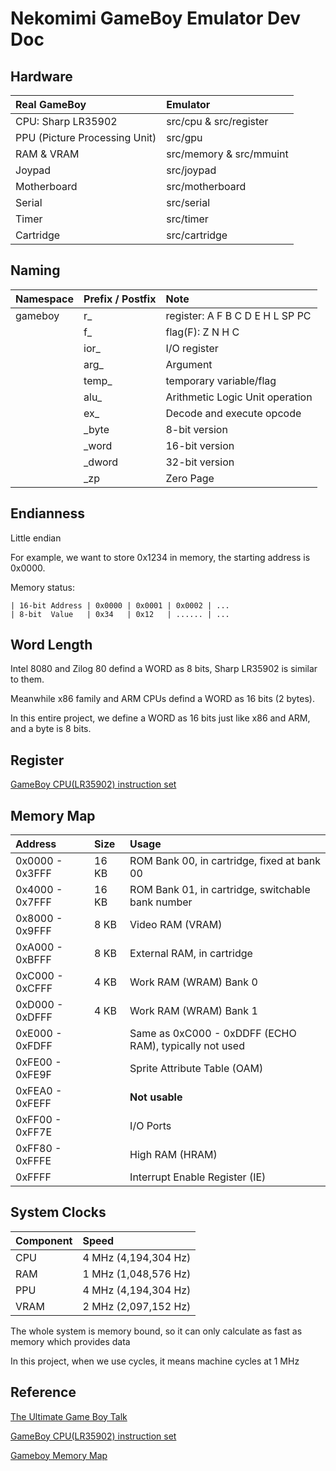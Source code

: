 # Nekomimi GameBoy Emulator Dev Doc

## Hardware
| Real GameBoy                  | Emulator                |
| :-----------                  | :-------                |
| CPU: Sharp LR35902            | src/cpu & src/register  |
| PPU (Picture Processing Unit) | src/gpu                 |
| RAM & VRAM                    | src/memory & src/mmuint |
| Joypad                        | src/joypad              |
| Motherboard                   | src/motherboard         |
| Serial                        | src/serial              |
| Timer                         | src/timer               |
| Cartridge                     | src/cartridge           |

## Naming
| Namespace     | Prefix / Postfix        | Note                            |
| :------------ |:----------------------- | :-------                        |
| gameboy       | r_                      | register: A F B C D E H L SP PC |
|               | f_                      | flag(F): Z N H C                |
|               | ior_                    | I/O register                    |
|               | arg_                    | Argument                        |
|               | temp_                   | temporary variable/flag         |
|               | alu_                    | Arithmetic Logic Unit operation |
|               | ex_                     | Decode and execute opcode       |
|               | _byte                   | 8-bit version                   |
|               | _word                   | 16-bit version                  |
|               | _dword                  | 32-bit version                  |
|               | _zp                     | Zero Page                       |

## Endianness
Little endian

For example, we want to store 0x1234 in memory, the starting address is 0x0000.

Memory status:

```
| 16-bit Address | 0x0000 | 0x0001 | 0x0002 | ...
| 8-bit  Value   | 0x34   | 0x12   | ...... | ...
```

## Word Length
Intel 8080 and Zilog 80 defind a WORD as 8 bits, Sharp LR35902 is similar to them.

Meanwhile x86 family and ARM CPUs defind a WORD as 16 bits (2 bytes).

In this entire project, we define a WORD as 16 bits just like x86 and ARM, and a byte is 8 bits.

## Register
[GameBoy CPU(LR35902) instruction set](http://www.pastraiser.com/cpu/gameboy/gameboy_opcodes.html)

## Memory Map
| Address         | Size  | Usage                                                  |
| :-------------- |:----- | :----                                                  |
| 0x0000 - 0x3FFF | 16 KB | ROM Bank 00, in cartridge, fixed at bank 00            |
| 0x4000 - 0x7FFF | 16 KB | ROM Bank 01, in cartridge, switchable bank number      |
| 0x8000 - 0x9FFF | 8 KB  | Video RAM (VRAM)                                       |
| 0xA000 - 0xBFFF | 8 KB  | External RAM, in cartridge                             |
| 0xC000 - 0xCFFF | 4 KB  | Work RAM (WRAM) Bank 0                                 |
| 0xD000 - 0xDFFF | 4 KB  | Work RAM (WRAM) Bank 1                                 |
| 0xE000 - 0xFDFF |       | Same as 0xC000 - 0xDDFF (ECHO RAM), typically not used |
| 0xFE00 - 0xFE9F |       | Sprite Attribute Table (OAM)                           |
| 0xFEA0 - 0xFEFF |       | **Not usable**                                         |
| 0xFF00 - 0xFF7E |       | I/O Ports                                              |
| 0xFF80 - 0xFFFE |       | High RAM (HRAM)                                        |
| 0xFFFF          |       | Interrupt Enable Register (IE)                         |

## System Clocks
| Component | Speed                |
|:--------- | :----                |
| CPU       | 4 MHz (4,194,304 Hz) |
| RAM       | 1 MHz (1,048,576 Hz) |
| PPU       | 4 MHz (4,194,304 Hz) |
| VRAM      | 2 MHz (2,097,152 Hz) |

The whole system is memory bound, so it can only calculate as fast as memory which provides data

In this project, when we use cycles, it means machine cycles at 1 MHz
## Reference
[The Ultimate Game Boy Talk](https://youtu.be/HyzD8pNlpwI)

[GameBoy CPU(LR35902) instruction set](http://www.pastraiser.com/cpu/gameboy/gameboy_opcodes.html)

[Gameboy Memory Map](http://gbdev.gg8.se/wiki/articles/Memory_Map)